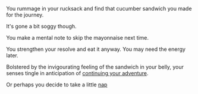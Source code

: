 You rummage in your rucksack and find that cucumber sandwich you made
for the journey.

It's gone a bit soggy though.

You make a mental note to skip the mayonnaise next time.

You strengthen your resolve and eat it anyway. You may need the energy later.

Bolstered by the invigourating feeling of the sandwich in your belly,
your senses tingle in anticipation of [continuing your adventure](../marshmallow.md).

Or perhaps you decide to take a little [nap](../take-nap/cucumber-induced-nap.md)